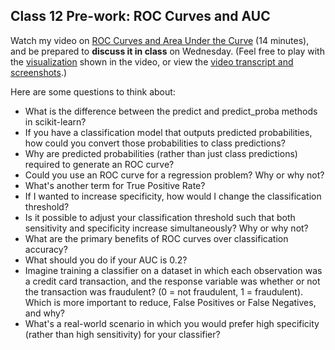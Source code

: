 ## Class 12 Pre-work: ROC Curves and AUC

Watch my video on [ROC Curves and Area Under the Curve](https://www.youtube.com/watch?v=OAl6eAyP-yo) (14 minutes), and be prepared to **discuss it in class** on Wednesday. (Feel free to play with the [visualization](http://www.navan.name/roc/) shown in the video, or view the [video transcript and screenshots](http://www.dataschool.io/roc-curves-and-auc-explained/).)

Here are some questions to think about:

- What is the difference between the predict and predict_proba methods in scikit-learn?
- If you have a classification model that outputs predicted probabilities, how could you convert those probabilities to class predictions?
- Why are predicted probabilities (rather than just class predictions) required to generate an ROC curve?
- Could you use an ROC curve for a regression problem? Why or why not?
- What's another term for True Positive Rate?
- If I wanted to increase specificity, how would I change the classification threshold?
- Is it possible to adjust your classification threshold such that both sensitivity and specificity increase simultaneously? Why or why not?
- What are the primary benefits of ROC curves over classification accuracy?
- What should you do if your AUC is 0.2?
- Imagine training a classifier on a dataset in which each observation was a credit card transaction, and the response variable was whether or not the transaction was fraudulent? (0 = not fraudulent, 1 = fraudulent). Which is more important to reduce, False Positives or False Negatives, and why?
- What's a real-world scenario in which you would prefer high specificity (rather than high sensitivity) for your classifier?
